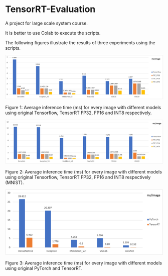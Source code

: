 # TensorRT-Evaluation
A project for large scale system course.

It is better to use Colab to execute the scripts.

The following figures illustrate the results of three experiments using the scripts.

![1](1.png)

Figure 1: Average inference time (ms) for every image with different models using original Tensorflow, TensorRT FP32, FP16 and INT8 respectively.

![2](2.png)

Figure 2: Average inference time (ms) for every image with different models using original Tensorflow, TensorRT FP32, FP16 and INT8 respectively (MNIST).

![3](3.png)

Figure 3: Average inference time (ms) for every image with different models using original PyTorch and TensorRT.